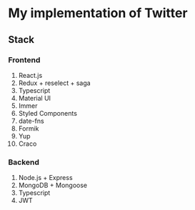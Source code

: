 # My implementation of Twitter

## Stack

### Frontend
1. React.js
2. Redux + reselect + saga
3. Typescript
4. Material UI
5. Immer
6. Styled Components
7. date-fns
8. Formik
9. Yup
10. Craco

### Backend
1. Node.js + Express
2. MongoDB + Mongoose
3. Typescript
4. JWT
